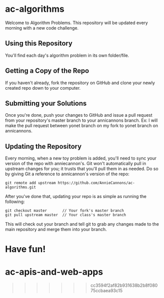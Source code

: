 # ac-algorithms

Welcome to Algorithm Problems. This repository will be updated every morning with a new
code challenge.

Using this Repository
---------------------
You'll find each day's algorithm problem in its own folder/file.

Getting a Copy of the Repo
--------------------------
If you haven't already, fork the repository on GitHub and clone your newly created
repo down to your computer. 

Submitting your Solutions
-------------------------
Once you're done, push your changes to GitHub and issue a pull request from your
repository's master branch to your annicannons branch. Ex: I will make the pull request between yonet branch on my fork to yonet branch on annicannons. 

Updating the Repository
-----------------------
Every morning, when a new toy problem is added, you'll need to sync your version of
the repo with anniecannon's. Git won't automatically pull in upstream changes for
you; it trusts that you'll pull them in as needed. Do so by giving Git a reference
to annicannon's version of the repo:

    git remote add upstream https://github.com/AnnieCannons/ac-algorithms.git

After you've done that, updating your repo is as simple as running the following:

    git checkout master       // Your fork's master branch
    git pull upstream master  // Your class's master branch

This will check out your branch and tell git to grab any changes made to the main
repository and merge them into your branch.

Have fun!
=======
# ac-apis-and-web-apps
>>>>>>> cc3594f2af82b931638b2b8f08075ccbaea93c15
